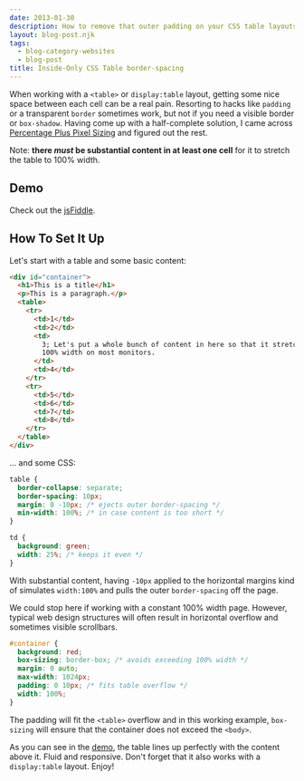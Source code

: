 ```yaml
---
date: 2013-01-30
description: How to remove that outer padding on your CSS table layouts caused by border-spacing.
layout: blog-post.njk
tags:
  - blog-category-websites
  - blog-post
title: Inside-Only CSS Table border-spacing
---
```


When working with a `<table>` or `display:table` layout, getting some nice space between each cell can be a real pain. Resorting to hacks like `padding` or a transparent `border` sometimes work, but not if you need a visible border or `box-shadow`. <!--more--> Having come up with a half-complete solution, I came across [Percentage Plus Pixel Sizing](http://www.cssplay.co.uk/boxes/outside.html) and figured out the rest.

Note: **there _must_ be substantial content in at least one cell** for it to stretch the table to 100% width.

## Demo

Check out the [jsFiddle][demo].

## How To Set It Up

Let's start with a table and some basic content:

```html
<div id="container">
  <h1>This is a title</h1>
  <p>This is a paragraph.</p>
  <table>
    <tr>
      <td>1</td>
      <td>2</td>
      <td>
        3; Let's put a whole bunch of content in here so that it stretches to
        100% width on most monitors.
      </td>
      <td>4</td>
    </tr>
    <tr>
      <td>5</td>
      <td>6</td>
      <td>7</td>
      <td>8</td>
    </tr>
  </table>
</div>
```

… and some CSS:

```css
table {
  border-collapse: separate;
  border-spacing: 10px;
  margin: 0 -10px; /* ejects outer border-spacing */
  min-width: 100%; /* in case content is too short */
}

td {
  background: green;
  width: 25%; /* keeps it even */
}
```

With substantial content, having `-10px` applied to the horizontal margins kind of simulates `width:100%` and pulls the outer `border-spacing` off the page.

We could stop here if working with a constant 100% width page. However, typical web design structures will often result in horizontal overflow and sometimes visible scrollbars.

```css
#container {
  background: red;
  box-sizing: border-box; /* avoids exceeding 100% width */
  margin: 0 auto;
  max-width: 1024px;
  padding: 0 10px; /* fits table overflow */
  width: 100%;
}
```

The padding will fit the `<table>` overflow and in this working example, `box-sizing` will ensure that the container does not exceed the `<body>`.

As you can see in the [demo][demo], the table lines up perfectly with the content above it. Fluid and responsive. Don't forget that it also works with a `display:table` layout. Enjoy!

[demo]: http://jsfiddle.net/stevenvachon/XBNnq/
